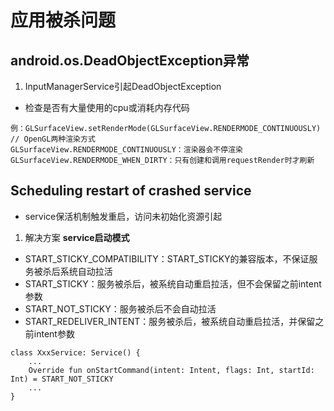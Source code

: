 # 应用被杀问题

## android.os.DeadObjectException异常
1. InputManagerService引起DeadObjectException
* 检查是否有大量使用的cpu或消耗内存代码
```
例：GLSurfaceView.setRenderMode(GLSurfaceView.RENDERMODE_CONTINUOUSLY)
// OpenGL两种渲染方式
GLSurfaceView.RENDERMODE_CONTINUOUSLY：渲染器会不停渲染
GLSurfaceView.RENDERMODE_WHEN_DIRTY：只有创建和调用requestRender时才刷新
```

## Scheduling restart of crashed service
* service保活机制触发重启，访问未初始化资源引起
1. 解决方案
**service启动模式**
* START_STICKY_COMPATIBILITY：START_STICKY的兼容版本，不保证服务被杀后系统自动拉活
* START_STICKY：服务被杀后，被系统自动重启拉活，但不会保留之前intent参数
* START_NOT_STICKY：服务被杀后不会自动拉活
* START_REDELIVER_INTENT：服务被杀后，被系统自动重启拉活，并保留之前intent参数
```
class XxxService: Service() {
    ...
    Override fun onStartCommand(intent: Intent, flags: Int, startId: Int) = START_NOT_STICKY
    ...
}
```
